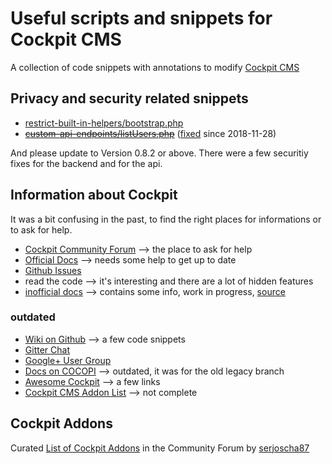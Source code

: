 # Useful scripts and snippets for Cockpit CMS

A collection of code snippets with annotations to modify [Cockpit CMS](https://github.com/agentejo/cockpit)

## Privacy and security related snippets

* [restrict-built-in-helpers/bootstrap.php](https://github.com/raffaelj/cockpit-scripts/blob/master/restrict-built-in-helpers/bootstrap.php)
* <del>[custom-api-endpoints/listUsers.php](https://github.com/raffaelj/cockpit-scripts/blob/master/custom-api-endpoints/listUsers.php)</del> ([fixed][1] since 2018-11-28)

And please update to Version 0.8.2 or above. There were a few securitiy fixes for the backend and for the api.

## Information about Cockpit

It was a bit confusing in the past, to find the right places for informations or to ask for help.

* [Cockpit Community Forum](https://discourse.getcockpit.com/) --> the place to ask for help
* [Official Docs](https://getcockpit.com/documentation) --> needs some help to get up to date
* [Github Issues](https://github.com/agentejo/cockpit/issues)
* read the code --> it's interesting and there are a lot of hidden features
* [inofficial docs](https://zeraton.gitlab.io/cockpit-docs/) --> contains some info, work in progress, [source](https://github.com/zeraton-de/cockpit-docs)

### outdated

* [Wiki on Github](https://github.com/agentejo/cockpit/wiki) --> a few code snippets
* [Gitter Chat](https://gitter.im/COCOPi/cockpit)
* [Google+ User Group](https://plus.google.com/communities/114909939320646034687)
* [Docs on COCOPI](https://github.com/COCOPi/cockpit-docs) --> outdated, it was for the old legacy branch
* [Awesome Cockpit](https://github.com/muoto/awesome-cockpit) --> a few links
* [Cockpit CMS Addon List](https://github.com/muoto/CockpitCMSAddons) --> not complete

## Cockpit Addons

Curated [List of Cockpit Addons](https://discourse.getcockpit.com/t/list-of-cockpit-addons/234) in the Community Forum by [serjoscha87](https://github.com/serjoscha87)


[1]: https://github.com/agentejo/cockpit/commit/2ed6bc45c89b836b9fd701d56df91bc03a4457c7#diff-2ea5a82a7d5b8bfdd9f886075f0306bcR144
